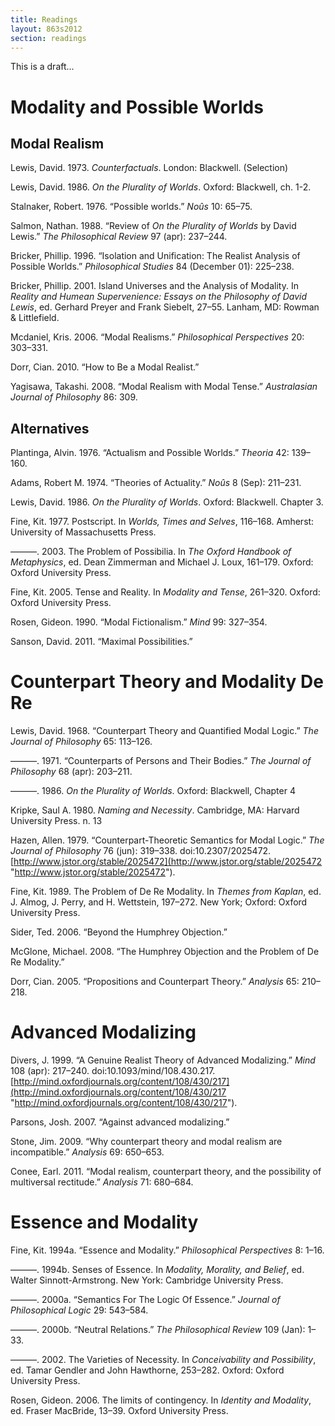 ```yaml
---
title: Readings
layout: 863s2012
section: readings
---
```


This is a draft...

# Modality and Possible Worlds

## Modal Realism

Lewis, David. 1973. *Counterfactuals*. London: Blackwell. (Selection)

Lewis, David. 1986. *On the Plurality of Worlds*. Oxford: Blackwell, ch. 1-2.

Stalnaker, Robert. 1976. “Possible worlds.” *Noûs* 10: 65–75.

Salmon, Nathan. 1988. “Review of *On the Plurality of Worlds* by David Lewis.” *The Philosophical Review* 97 (apr): 237–244.

Bricker, Phillip. 1996. “Isolation and Unification: The Realist Analysis of Possible Worlds.” *Philosophical Studies* 84 (December 01): 225–238.

Bricker, Phillip. 2001. Island Universes and the Analysis of Modality. In *Reality and Humean Supervenience: Essays on the Philosophy of David Lewis*, ed. Gerhard Preyer and Frank Siebelt, 27–55. Lanham, MD: Rowman & Littlefield.

Mcdaniel, Kris. 2006. “Modal Realisms.” *Philosophical Perspectives* 20: 303–331.

Dorr, Cian. 2010. “How to Be a Modal Realist.”

Yagisawa, Takashi. 2008. “Modal Realism with Modal Tense.” *Australasian Journal of Philosophy* 86: 309.

## Alternatives

Plantinga, Alvin. 1976. “Actualism and Possible Worlds.” *Theoria* 42: 139–160.

Adams, Robert M. 1974. “Theories of Actuality.” *Noûs* 8 (Sep): 211–231.

Lewis, David. 1986. *On the Plurality of Worlds*. Oxford: Blackwell. Chapter 3.

Fine, Kit. 1977. Postscript. In *Worlds, Times and Selves*, 116–168. Amherst: University of Massachusetts Press.

———. 2003. The Problem of Possibilia. In *The Oxford Handbook of Metaphysics*, ed. Dean Zimmerman and Michael J. Loux, 161–179. Oxford: Oxford University Press.

Fine, Kit. 2005. Tense and Reality. In *Modality and Tense*, 261–320. Oxford: Oxford University Press.

Rosen, Gideon. 1990. “Modal Fictionalism.” *Mind* 99: 327–354.

Sanson, David. 2011. “Maximal Possibilities.”

# Counterpart Theory and Modality De Re

Lewis, David. 1968. “Counterpart Theory and Quantified Modal Logic.” *The Journal of Philosophy* 65: 113–126.

———. 1971. “Counterparts of Persons and Their Bodies.” *The Journal of Philosophy* 68 (apr): 203–211.

———. 1986. *On the Plurality of Worlds*. Oxford: Blackwell, Chapter 4

Kripke, Saul A. 1980. *Naming and Necessity*. Cambridge, MA: Harvard University Press. n. 13

Hazen, Allen. 1979. “Counterpart-Theoretic Semantics for Modal Logic.” *The Journal of Philosophy* 76 (jun): 319–338. doi:10.2307/2025472. [http://www.jstor.org/stable/2025472](http://www.jstor.org/stable/2025472 "http://www.jstor.org/stable/2025472").

Fine, Kit. 1989. The Problem of De Re Modality. In *Themes from Kaplan*, ed. J. Almog, J. Perry, and H. Wettstein, 197–272. New York; Oxford: Oxford University Press.

Sider, Ted. 2006. “Beyond the Humphrey Objection.”

McGlone, Michael. 2008. “The Humphrey Objection and the Problem of De Re Modality.”

Dorr, Cian. 2005. “Propositions and Counterpart Theory.” *Analysis* 65: 210–218.

# Advanced Modalizing

Divers, J. 1999. “A Genuine Realist Theory of Advanced Modalizing.” *Mind* 108 (apr): 217–240. doi:10.1093/mind/108.430.217. [http://mind.oxfordjournals.org/content/108/430/217](http://mind.oxfordjournals.org/content/108/430/217 "http://mind.oxfordjournals.org/content/108/430/217").

Parsons, Josh. 2007. “Against advanced modalizing.”

Stone, Jim. 2009. “Why counterpart theory and modal realism are incompatible.” *Analysis* 69: 650–653.

Conee, Earl. 2011. “Modal realism, counterpart theory, and the possibility of multiversal rectitude.” *Analysis* 71: 680–684.

# Essence and Modality

Fine, Kit. 1994a. “Essence and Modality.” *Philosophical Perspectives* 8: 1–16.

———. 1994b. Senses of Essence. In *Modality, Morality, and Belief*, ed. Walter Sinnott-Armstrong. New York: Cambridge University Press.

———. 2000a. “Semantics For The Logic Of Essence.” *Journal of Philosophical Logic* 29: 543–584.

———. 2000b. “Neutral Relations.” *The Philosophical Review* 109 (Jan): 1–33.

———. 2002. The Varieties of Necessity. In *Conceivability and Possibility*, ed. Tamar Gendler and John Hawthorne, 253–282. Oxford: Oxford University Press.

Rosen, Gideon. 2006. The limits of contingency. In *Identity and Modality*, ed. Fraser MacBride, 13–39. Oxford University Press.



